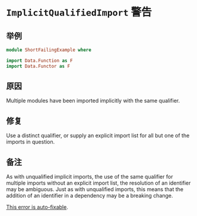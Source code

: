 # `ImplicitQualifiedImport` 警告

## 举例

```purescript
module ShortFailingExample where

import Data.Function as F
import Data.Functor as F
```

## 原因

Multiple modules have been imported implicitly with the same qualifier.

## 修复

Use a distinct qualifier, or supply an explicit import list for all but one of the imports in question.

## 备注

As with unqualified implicit imports, the use of the same qualifier for multiple imports without an explicit import
list, the resolution of an identifier may be ambiguous. Just as with unqualified imports, this means that the addition
of an identifier in a dependency may be a breaking change.

[This error is auto-fixable](../guides/Error-Suggestions.md).
